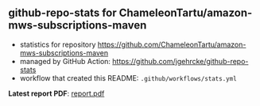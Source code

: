 ## github-repo-stats for ChameleonTartu/amazon-mws-subscriptions-maven

- statistics for repository https://github.com/ChameleonTartu/amazon-mws-subscriptions-maven
- managed by GitHub Action: https://github.com/jgehrcke/github-repo-stats
- workflow that created this README: `.github/workflows/stats.yml`

**Latest report PDF**: [report.pdf](https://github.com/ChameleonTartu/buymeacoffee-repo-stats/raw/master/ChameleonTartu/amazon-mws-subscriptions-maven/latest-report/report.pdf)

